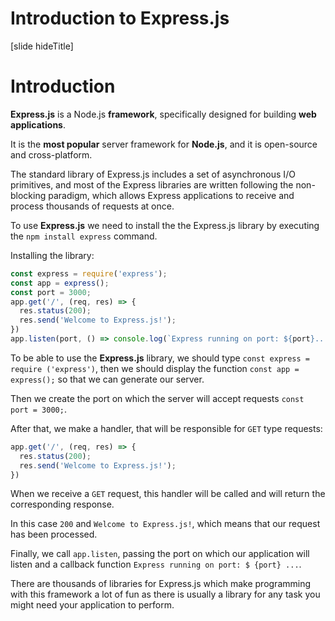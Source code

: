 # Introduction to Express.js

[slide hideTitle]

# Introduction

**Express.js** is a Node.js **framework**, specifically designed for building **web applications**. 

It is the **most popular** server framework for **Node.js**, and it is open-source and cross-platform.

The standard library of Express.js includes a set of asynchronous I/O primitives, and most of the Express libraries are written following the non-blocking paradigm, which allows Express applications to receive and process thousands of requests at once.

To use **Express.js** we need to install the the Express.js library by executing the `npm install express` command.

Installing the library:

```js
const express = require('express');
const app = express();
const port = 3000;
app.get('/', (req, res) => {
  res.status(200);
  res.send('Welcome to Express.js!');
})
app.listen(port, () => console.log(`Express running on port: ${port}...`));
```

To be able to use the **Express.js** library, we should type `const express = require ('express')`, then we should display the function `const app = express();` so that we can generate our server.

Then we create the port on which the server will accept requests `const port = 3000;`.

After that, we make a handler, that will be responsible for `GET` type requests:

```js
app.get('/', (req, res) => {
  res.status(200);
  res.send('Welcome to Express.js!');
})
```

When we receive a `GET` request, this handler will be called and will return the corresponding response.

In this case `200` and `Welcome to Express.js!`, which means that our request has been processed.

Finally, we call `app.listen`, passing the port on which our application will listen and a callback function `Express running on port: $ {port} ...`.

There are thousands of libraries for Express.js which make programming with this framework a lot of fun as there is usually a library for any task you might need your application to perform. 
